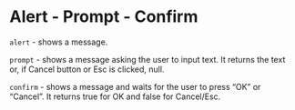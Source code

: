 # Alert - Prompt - Confirm

`alert` - shows a message.

`prompt` - shows a message asking the user to input text. It returns the text or, if Cancel button or Esc is clicked, null.

`confirm` - shows a message and waits for the user to press “OK” or “Cancel”. It returns true for OK and false for Cancel/Esc.

